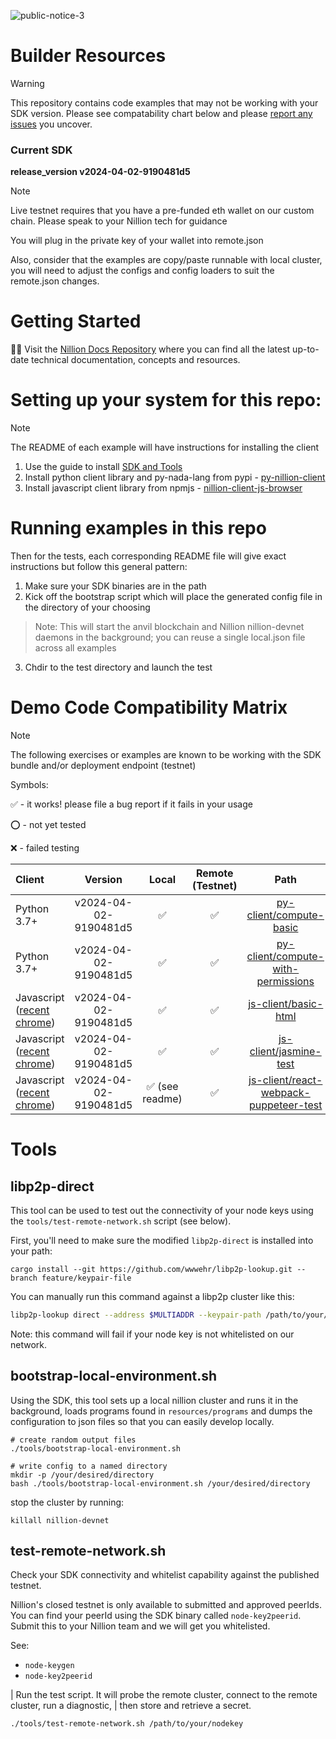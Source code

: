 ![public-notice-3](https://github.com/NillionNetwork/builder-resources/assets/33910651/5f06413d-a608-4817-8764-0134ccb2e128)

# Builder Resources

> [!WARNING]
> This repository contains code examples that may not be working with your SDK version. Please see compatability chart below and please [report any issues](https://github.com/NillionNetwork/builder-resources/issues/new/choose) you uncover.

### Current SDK

**release_version v2024-04-02-9190481d5**

> [!NOTE]
> Live testnet requires that you have a pre-funded eth wallet on our custom chain. Please speak to your Nillion tech for guidance
>
> You will plug in the private key of your wallet into remote.json
>
> Also, consider that the examples are copy/paste runnable with local cluster, you will need to adjust the configs and config loaders
> to suit the remote.json changes.

# Getting Started

🚀🚀 Visit the [Nillion Docs Repository](https://docs.nillion.com) where you can find all the latest up-to-date technical documentation, concepts and resources.

# Setting up your system for this repo:

> [!NOTE]
> The README of each example will have instructions for installing the client

1. Use the guide to install [SDK and Tools](https://docs.nillion.com/nillion-sdk-and-tools)
2. Install python client library and py-nada-lang from pypi - [py-nillion-client](https://pypi.org/project/py-nillion-client/)
3. Install javascript client library from npmjs - [nillion-client-js-browser](https://www.npmjs.com/package/@nillion/nillion-client-js-browser)


# Running examples in this repo

Then for the tests, each corresponding README file will give exact instructions but follow this general pattern:

1. Make sure your SDK binaries are in the path
2. Kick off the bootstrap script which will place the generated config file in the directory of your choosing 
> Note: This will start the anvil blockchain and Nillion nillion-devnet daemons in the background; you can reuse a single local.json file across all examples
3. Chdir to the test directory and launch the test



# Demo Code Compatibility Matrix
> [!NOTE]
> The following exercises or examples are known to be working with the SDK bundle and/or deployment endpoint (testnet)
> 
> Symbols:
> 
> ✅ - it works! please file a bug report if it fails in your usage
> 
> ⭕ - not yet tested
>
> ❌ - failed testing

| Client  | Version  | Local | Remote (Testnet) |  Path |
|:--------|:--------:|:-----:|:----------------:|:-----:|
| Python 3.7+                                                                                   | v2024-04-02-9190481d5 | ✅ | ✅ | [py-client/compute-basic](py-client/compute-basic) |
| Python 3.7+                                                                                   | v2024-04-02-9190481d5 | ✅ | ✅ | [py-client/compute-with-permissions](py-client/compute-with-permissions) |
| Javascript ([recent chrome](https://developer.chrome.com/blog/enabling-shared-array-buffer/)) | v2024-04-02-9190481d5 | ✅ | ✅ | [js-client/basic-html](js-client/basic-html) |
| Javascript ([recent chrome](https://developer.chrome.com/blog/enabling-shared-array-buffer/)) | v2024-04-02-9190481d5 | ✅ | ✅ | [js-client/jasmine-test](js-client/jasmine-test) |
| Javascript ([recent chrome](https://developer.chrome.com/blog/enabling-shared-array-buffer/)) | v2024-04-02-9190481d5 | ✅ (see readme) | ✅ | [js-client/react-webpack-puppeteer-test](js-client/react-webpack-puppeteer-test) |


# Tools

## libp2p-direct

This tool can be used to test out the connectivity of your node keys using the `tools/test-remote-network.sh` script (see below).

First, you'll need to make sure the modified `libp2p-direct` is installed into your path:
```shell
cargo install --git https://github.com/wwwehr/libp2p-lookup.git --branch feature/keypair-file
```

You can manually run this command against a libp2p cluster like this:
```bash
libp2p-lookup direct --address $MULTIADDR --keypair-path /path/to/your/nodekey
```

Note: this command will fail if your node key is not whitelisted on our network.

## bootstrap-local-environment.sh

Using the SDK, this tool sets up a local nillion cluster and runs it in the background, loads programs found in `resources/programs` and dumps the configuration
to json files so that you can easily develop locally.


```shell
# create random output files
./tools/bootstrap-local-environment.sh

# write config to a named directory
mkdir -p /your/desired/directory
bash ./tools/bootstrap-local-environment.sh /your/desired/directory
```

stop the cluster by running:
```shell
killall nillion-devnet
```

## test-remote-network.sh

Check your SDK connectivity and whitelist capability against the published testnet.

Nillion's closed testnet is only available to submitted and approved peerIds. You can find your peerId using the SDK
binary called `node-key2peerid`. Submit this to your Nillion team and we will get you whitelisted.

See:
* `node-keygen`
* `node-key2peerid`

| Run the test script. It will probe the remote cluster, connect to the remote cluster, run a diagnostic, 
| then store and retrieve a secret.
```bash
./tools/test-remote-network.sh /path/to/your/nodekey
```


